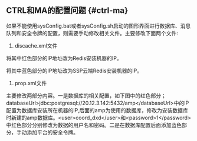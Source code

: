 ## CTRL和MA的配置问题 {#ctrl-ma}

如果不能使用sysConfig.bat或者sysConfig.sh启动的图形界面进行数据库、消息队列和安全令牌的配置，则需要手动修改相关文件。主要修改下面两个文件:

1.  discache.xml文件

将其中红色部分的IP地址改为Redis安装机器的IP。

将其中蓝色部分的IP地址改为SSP云端Redis安装机器的IP。

1.  prop.xml文件

主要修改两部分内容。一是数据库的相关配置，如下图中的红色部分；databaseUrl>jdbc:postgresql://20.12.3.142:5432/amp&lt;/databaseUrl&gt;中的IP配置为数据库安装所在机器的IP,后面的amp为使用的数据库，修改为安装数据库时新建的amp数据库。&lt;user&gt;coord_dxd&lt;/user&gt;和&lt;password&gt;1&lt;/password&gt;中红色部分分别修改为数据的用户名和密码。二是在数据库配置后面添加蓝色部分，手动添加平台的安全令牌。